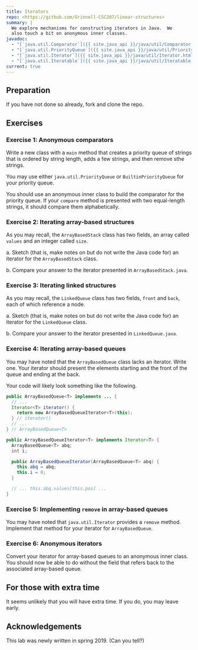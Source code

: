 ```yaml
---
title: Iterators
repo: <https://github.com/Grinnell-CSC207/linear-structures>
summary: |
  We explore mechanisms for constructing iterators in Java.  We
  also touch a bit on anonymous inner classes.
javadoc:
  - "[`java.util.Comparator`]({{ site.java_api }}/java/util/Comparator.html)"
  - "[`java.util.PriorityQueue`]({{ site.java_api }}/java/util/PriorityQueue.html)"
  - "[`java.util.Iterator`]({{ site.java_api }}/java/util/Iterator.html)"
  - "[`java.util.Iteratable`]({{ site.java_api }}/java/util/Iteratable.html)"
current: true
---
```


Preparation
-----------

If you have not done so already, fork and clone the repo.

Exercises
---------

### Exercise 1: Anonymous comparators

Write a new class with a `main` method that creates a priority queue
of strings that is ordered by string length, adds a few strings,
and then remove sthe strings.  

You may use either `java.util.PriorityQueue` or `BuiltinPriorityQueue`
for your priority queue.

You should use an anonymous inner class to build the comparator for the
priority queue.  If your `compare` method is presented with two 
equal-length strings, it should compare them alphabetically.

### Exercise 2: Iterating array-based structures

As you may recall, the `ArrayBasedStack` class has two fields, an
array called `values` and an integer called `size`.

a. Sketch (that is, make notes on but do not write the Java code for)
an iterator for the `ArrayBasedStack` class.

b. Compare your answer to the iterator presented in `ArrayBasedStack.java`.

### Exercise 3: Iterating linked structures

As you may recall, the `LinkedQueue` class has two fields,
`front` and `back`, each of which reference a node.

a. Sketch (that is, make notes on but do not write the Java code for)
an iterator for the `LinkedQueue` class.

b. Compare your answer to the iterator presented in `LinkedQueue.java`.

### Exercise 4: Iterating array-based queues

You may have noted that the `ArrayBasedQueue` class lacks an iterator.
Write one.  Your iterator should present the elements starting and
the front of the queue and ending at the back.

Your code will likely look something like the following.

```java
public ArrayBasedQueue<T> implements ... {
  // ...
  Iterator<T> iterator() {
    return new ArrayBasedQueueIterator<T>(this);
  } // iterator()
  // ...
} // ArrayBasedQueue<T>

public ArrayBasedQueueIterator<T> implements Iterator<T> {
  ArrayBasedQueue<T> abq;
  int i;

  public ArrayBasedQueueIterator(ArrayBasedQueue<T> abq) {
    this.abq = abq;
    this.i = 0;
  }

  // ... this.abq.values[this.pos] ...
}
```

### Exercise 5: Implementing `remove` in array-based queues

You may have noted that `java.util.Iterator` provides a `remove` method.
Implement that method for your iterator for `ArrayBasedQueue`.

### Exercise 6: Anonymous iterators

Convert your iterator for array-based queues to an anonymous inner
class.  You should now be able to do without the field that refers
back to the associated array-based queue.

For those with extra time
-------------------------

It seems unlikely that you will have extra time.  If you do, you
may leave early.

Acknowledgements
----------------

This lab was newly written in spring 2019.  (Can you tell?)
